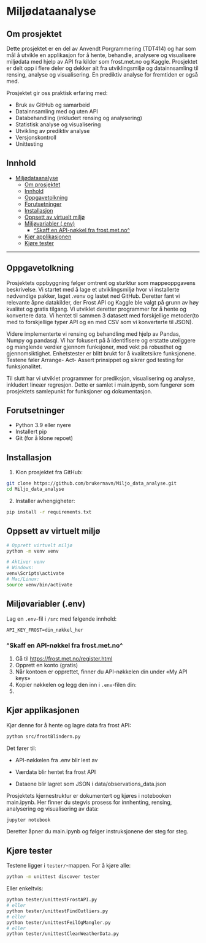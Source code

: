  # Miljødataanalyse

## Om prosjektet

Dette prosjektet er en del av Anvendt Porgrammering (TDT414) og har som mål å utvikle en applikasjon for å hente, behandle, analysere og visualisere miljødata med hjelp av API fra kilder som frost.met.no og Kaggle. Prosjektet er delt opp i flere deler og dekker alt fra utviklingsmiljø og datainnsamling til rensing, analyse og visualisering. En prediktiv analyse for fremtiden er også med.

Prosjektet gir oss praktisk erfaring med: 
- Bruk av GitHub og samarbeid 
- Datainnsamling med og uten API 
- Databehandling (inkludert rensing og analysering)
- Statistisk analyse og visualisering
- Utvikling av prediktiv analyse
- Versjonskontroll 
- Unittesting

## Innhold

- [Miljødataanalyse](#miljødataanalyse)
  - [Om prosjektet](#om-prosjektet)
  - [Innhold](#innhold)
  - [Oppgavetolkning](#oppgavetolkning)
  - [Forutsetninger](#forutsetninger)
  - [Installasjon](#installasjon)
  - [Oppsett av virtuelt miljø](#oppsett-av-virtuelt-miljø)
  - [Miljøvariabler (.env)](#miljøvariabler-env)
    - [^Skaff en API-nøkkel fra frost.met.no^](#skaff-en-api-nøkkel-fra-frostmetno)
  - [Kjør applikasjonen](#kjør-applikasjonen)
  - [Kjøre tester](#kjøre-tester)

---

## Oppgavetolkning 

Prosjektets oppbyggning følger omtrent og sturktur som mappeoppgavens beskrivelse. Vi startet med å lage et utviklingsmiljø hvor vi installerte nødvendige pakker, laget .venv og lastet ned GitHub. Deretter fant vi relevante åpne datakilder, der Frost API og Kaggle ble valgt på grunn av høy kvalitet og gratis tilgang. Vi utviklet deretter programmer for å hente og konvertere data. Vi hentet til sammen 3 datasett med forskjellige metoder(to med to forskjellige typer API og en med CSV som vi konverterte til JSON). 

Videre implementerte vi rensing og behandling med hjelp av Pandas, Numpy og pandasql. Vi har fokusert på å identifisere og erstatte uteliggere og manglende verdier gjennom funksjoner, med vekt på robusthet og gjennomsiktighet. Enhetstester er blitt brukt for å kvalitetsikre funksjonene. Testene føler Arrange- Act- Assert prinsippet og sikrer god testing for funksjonalitet. 

Til slutt har vi utviklet programmer for prediksjon, visualisering og analyse, inkludert lineær regresjon. Dette er samlet i main.ipynb, som fungerer som prosjektets samlepunkt for funksjoner og dokumentasjon. 


## Forutsetninger 

- Python 3.9 eller nyere
- Installert pip
- Git (for å klone repoet)

## Installasjon

1. Klon prosjektet fra GitHub:

```bash
git clone https://github.com/brukernavn/Miljo_data_analyse.git
cd Miljo_data_analyse
```

2. Installer avhengigheter:

```bash
pip install -r requirements.txt
```

## Oppsett av virtuelt miljø

```bash
# Opprett virtuelt miljø
python -m venv venv

# Aktiver venv
# Windows:
venv\Scripts\activate
# Mac/Linux:
source venv/bin/activate
```

## Miljøvariabler (.env)

Lag en `.env`-fil i `/src` med følgende innhold:

```
API_KEY_FROST=din_nøkkel_her
```
### ^Skaff en API-nøkkel fra frost.met.no^

1. Gå til https://frost.met.no/register.html
2. Opprett en konto (gratis)
3. Når kontoen er opprettet, finner du API-nøkkelen din under «My API keys»
4. Kopier nøkkelen og legg den inn i `.env`-filen din:
5. 
## Kjør applikasjonen

Kjør denne for å hente og lagre data fra frost API:

```bash
python src/frostBlindern.py
```
Det fører til: 
- API-nøkkelen fra .env blir lest av

- Værdata blir hentet fra frost API 

- Dataene blir lagret som JSON i data/observations_data.json

Prosjektets kjernestruktur er dokumentert og kjøres i notebooken main.ipynb. Her finner du stegvis prosess for innhenting, rensing, analysering og visualisering av data:

```bash
jupyter notebook
```
Deretter åpner du main.ipynb og følger instruksjonene der steg for steg.

## Kjøre tester

Testene ligger i `tester/`-mappen. For å kjøre alle:

```bash
python -m unittest discover tester
```

Eller enkeltvis:

```bash
python tester/unittestFrostAPI.py
# eller 
python tester/unittestFindOutliers.py
# eller 
python tester/unittestFeilOgMangler.py
# eller 
python tester/unittestCleanWeatherData.py 
```

